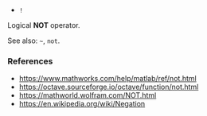 - `!`

Logical **NOT** operator.

See also: `~`, `not`.

### References

- https://www.mathworks.com/help/matlab/ref/not.html
- https://octave.sourceforge.io/octave/function/not.html
- https://mathworld.wolfram.com/NOT.html
- https://en.wikipedia.org/wiki/Negation
